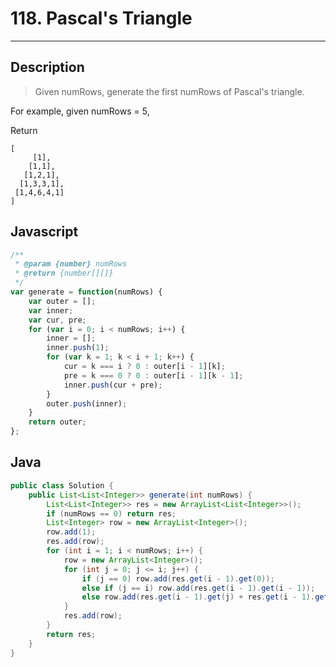# 118. Pascal's Triangle

---

## Description

> Given numRows, generate the first numRows of Pascal's triangle.

For example, given numRows = 5,

Return

```
[
     [1],
    [1,1],
   [1,2,1],
  [1,3,3,1],
 [1,4,6,4,1]
]
```

## Javascript

```javascript
/**
 * @param {number} numRows
 * @return {number[][]}
 */
var generate = function(numRows) {
    var outer = [];
    var inner;
    var cur, pre;
    for (var i = 0; i < numRows; i++) {
        inner = [];
        inner.push(1);
        for (var k = 1; k < i + 1; k++) {
            cur = k === i ? 0 : outer[i - 1][k];
            pre = k === 0 ? 0 : outer[i - 1][k - 1];
            inner.push(cur + pre);
        }
        outer.push(inner);
    }
    return outer;
};
```

## Java

```java
public class Solution {
    public List<List<Integer>> generate(int numRows) {
        List<List<Integer>> res = new ArrayList<List<Integer>>();
        if (numRows == 0) return res;
        List<Integer> row = new ArrayList<Integer>();
        row.add(1);
        res.add(row);
        for (int i = 1; i < numRows; i++) {
            row = new ArrayList<Integer>();
            for (int j = 0; j <= i; j++) {
                if (j == 0) row.add(res.get(i - 1).get(0));
                else if (j == i) row.add(res.get(i - 1).get(i - 1));
                else row.add(res.get(i - 1).get(j) + res.get(i - 1).get(j - 1));
            }
            res.add(row);
        }
        return res;
    }
}
```